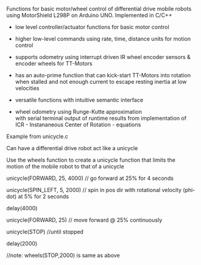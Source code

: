Functions for basic motor/wheel control of differential drive mobile robots\
using MotorShield L298P on Arduino UNO. Implemented in C/C++ 
   
 * low level controller/actuator functions for basic motor control
   
 * higher low-level commands using  rate, time, distance units for motion control
   
 * supports odometry using interrupt driven IR wheel encoder sensors & encoder wheels for TT-Motors
   
 * has an auto-prime function that can kick-start TT-Motors into rotation \
   when stalled and not enough current to escape resting inertia at low velocities
   
 * versatile functions with intuitive semantic interface

 * wheel odometry using Runge-Kutte approximation\
   with serial terminal output of runtime results from implementation of\
   ICR - Instananeous Center of Rotation - equations


       
   

  
Example from unicycle.c

Can have a differential drive robot act like a unicycle

Use the wheels function to create a unicycle function that limits the\
motion of the mobile robot to that of a unicycle 

unicycle(FORWARD, 25, 4000) // go forward at 25% for 4 seconds

unicycle(SPIN_LEFT, 5, 2000) // spin in pos dir with rotational velocity (phi-dot) at 5% for 2 seconds

delay(4000)

unicycle(FORWARD, 25) // move forward @ 25% continuously

unicycle(STOP) //until stopped

delay(2000) 

//note: wheels(STOP,2000) is same as above


